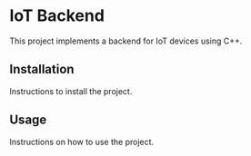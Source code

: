 # IoT Backend

This project implements a backend for IoT devices using C++.

## Installation

Instructions to install the project.

## Usage

Instructions on how to use the project.
